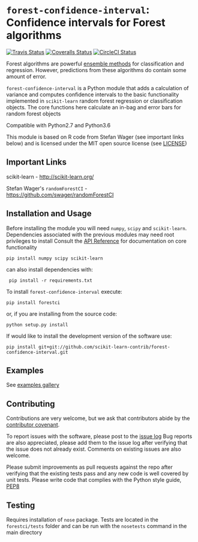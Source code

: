 # `forest-confidence-interval`: Confidence intervals for Forest algorithms

[![Travis Status](https://travis-ci.org/scikit-learn-contrib/forest-confidence-interval.svg?branch=master)](https://travis-ci.org/scikit-learn-contrib/forest-confidence-interval)
[![Coveralls Status](https://coveralls.io/repos/scikit-learn-contrib/forest-confidence-interval/badge.svg?branch=master&service=github)](https://coveralls.io/r/scikit-learn-contrib/forest-confidence-interval)
[![CircleCI Status](https://circleci.com/gh/scikit-learn-contrib/forest-confidence-interval.svg?style=shield&circle-token=:circle-token)](https://circleci.com/gh/scikit-learn-contrib/forest-confidence-interval/tree/master)

Forest algorithms are powerful
[ensemble methods](http://scikit-learn.org/stable/modules/classes.html#module-sklearn.ensemble) for classification and regression. However, predictions from these
algorithms do contain some amount of error.

`forest-confidence-interval` is a Python module that adds a calculation of
variance and computes confidence intervals to the basic functionality
implemented in `scikit-learn` random forest regression or classification objects.
The core functions here calculate an in-bag and error bars for random forest
objects

Compatible with Python2.7 and Python3.6

This module is based on R code from Stefan Wager (see important links below)
and is licensed under the MIT open source license (see [LICENSE](LICENSE))

## Important Links
scikit-learn - http://scikit-learn.org/

Stefan Wager's `randomForestCI` - https://github.com/swager/randomForestCI

## Installation and Usage
Before installing the module you will need `numpy`, `scipy` and `scikit-learn`.  
Dependencies associated with the previous modules may need root privileges to install
Consult the [API Reference](http://contrib.scikit-learn.org/forest-confidence-interval/reference/index.html) for documentation on core functionality

```
pip install numpy scipy scikit-learn
```
can also install dependencies with:

```
 pip install -r requirements.txt
 ```

To install `forest-confidence-interval` execute:
```
pip install forestci
```

or, if you are installing from the source code:
```shell
python setup.py install
```

If would like to install the development version of the software use:

```shell
pip install git+git://github.com/scikit-learn-contrib/forest-confidence-interval.git
```

## Examples
See [examples gallery](http://contrib.scikit-learn.org/forest-confidence-interval/auto_examples/index.html)

## Contributing

Contributions are very welcome, but we ask that contributors abide by the
[contributor covenant]([http://contributor-covenant.org/version/1/4/).

To report issues with the software, please post to the
[issue log](https://github.com/scikit-learn-contrib/forest-confidence-interval/issues)
Bug reports are also appreciated, please add them to the issue log after
verifying that the issue does not already exist.
Comments on existing issues are also welcome.

Please submit improvements as pull requests against the repo after verifying
that the existing tests pass and any new code is well covered by unit tests.
Please write code that complies with the Python style guide,
[PEP8](https://www.python.org/dev/peps/pep-0008/)

## Testing
Requires installation of `nose` package. Tests are located in the `forestci/tests` folder
and can be run with the `nosetests` command in the main directory

